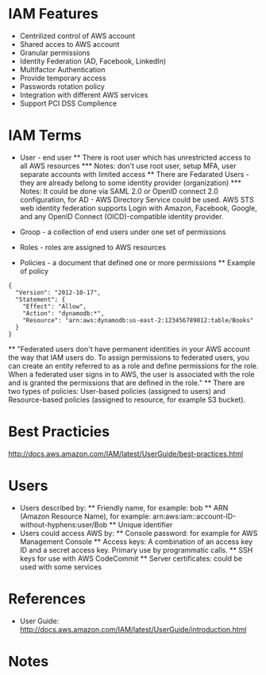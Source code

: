 # IAM Features

* Centrilized control of AWS account
* Shared acces to AWS account
* Granular permissions
* Identity Federation (AD, Facebook, LinkedIn)
* Multifactor Authentication
* Provide temporary access
* Passwords rotation policy
* Integration with different AWS services
* Support PCI DSS Complience

# IAM Terms

* User - end user
** There is root user which has unrestricted access to all AWS resources
*** Notes: don't use root user, setup MFA, user separate accounts with limited access
** There are Fedarated Users - they are already belong to some identity provider (organization)
*** Notes: It could be done via SAML 2.0 or OpenID connect 2.0 configuration, for AD - AWS Directory Service could be used. AWS STS web identity federation supports Login with Amazon, Facebook, Google, and any OpenID Connect (OICD)-compatible identity provider.

* Groop - a collection of end users under one set of permissions

* Roles - roles are assigned to AWS resources

* Policies - a document that defined one or more permissions
** Example of policy
```
{
  "Version": "2012-10-17",
  "Statement": {
    "Effect": "Allow",
    "Action": "dynamodb:*",
    "Resource": "arn:aws:dynamodb:us-east-2:123456789012:table/Books"
  }
}
```
** "Federated users don't have permanent identities in your AWS account the way that IAM users do. To assign permissions to federated users, you can create an entity referred to as a role and define permissions for the role. When a federated user signs in to AWS, the user is associated with the role and is granted the permissions that are defined in the role."
** There are two types of policies: User-based policies (assigned to users) and Resource-based policies (assigned to resource, for example S3 bucket).

# Best Practicies

http://docs.aws.amazon.com/IAM/latest/UserGuide/best-practices.html

# Users

* Users described by:
** Friendly name, for example: bob
** ARN (Amazon Resource Name), for example: arn:aws:iam::account-ID-without-hyphens:user/Bob
** Unique identifier
* Users could access AWS by:
** Console password: for example for AWS Management Console
** Access keys: A combination of an access key ID and a secret access key. Primary use by programmatic calls.
** SSH keys for use with AWS CodeCommit
** Server certificates: could be used with some services

# References

* User Guide: http://docs.aws.amazon.com/IAM/latest/UserGuide/introduction.html

# Notes